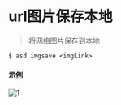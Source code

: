 # url图片保存本地

> 将网络图片保存到本地

```shell
$ asd imgsave <imgLink> 
```

#### 示例

![1](/asd-command/imgsave1.gif)